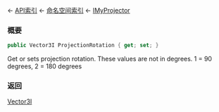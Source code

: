 ← [API索引](Api-Index) ← [命名空间索引](Namespace-Index) ← [IMyProjector](Sandbox.ModAPI.Ingame.IMyProjector)

### 概要

```csharp
public Vector3I ProjectionRotation { get; set; }
```

Get or sets projection rotation. These values are not in degrees. 1 = 90 degrees, 2 = 180 degrees

### 返回

[Vector3I](VRageMath.Vector3I)

